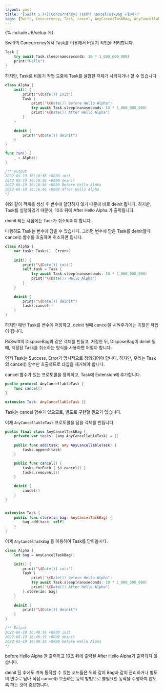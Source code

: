 ```yaml
---
layout: post
title: "[Swift 5.7+][Concurrency] Task의 CancelTaskBag 구현하기"
tags: [Swift, Concurrency, Task, cancel, AnyCancelTaskBag, AnyCancellableTask]
---
```

{% include JB/setup %}

Swift의 Concurrency에서 Task를 이용해서 비동기 작업을 처리합니다. 

```swift
Task { 
    try await Task.sleep(nanoseconds: 10 * 1_000_000_000)
    print("Hello")
}
```

하지만, Task로 비동기 작업 도중에 Task를 실행한 객체가 사라지거나 할 수 있습니다. 

```swift
class Alpha {
    init() {
        print("\(Date()) init")
        Task {
            print("\(Date()) Before Hello Alpha")
            try await Task.sleep(nanoseconds: 10 * 1_000_000_000)
            print("\(Date()) After Hello Alpha")
        }
    }
    
    deinit {
        print("\(Date()) deinit")
    }
}

func run() {
    _ = Alpha()
}

/** Output
2022-06-19 16:16:36 +0000 init
2022-06-19 16:16:36 +0000 deinit
2022-06-19 16:16:36 +0000 Before Hello Alpha
2022-06-19 16:16:46 +0000 After Hello Alpha
*/
```

위와 같이 객체를 생성 후 변수에 할당하지 않기 때문에 바로 deinit 됩니다. 하지만, Task를 실행하였기 때문에, 10초 뒤에 After Hello Alpha 가 출력됩니다.

deinit 되는 시점에는 Task가 취소되어야 합니다.

다행히도 Task는 변수에 담을 수 있습니다. 그러면 변수에 담은 Task를 deinit할때 cancel() 함수를 호출하여 취소하면 됩니다.

```swift
class Alpha {
    var task: Task<(), Error>?
    
    init() {
        print("\(Date()) init")
        self.task = Task {
            try await Task.sleep(nanoseconds: 10 * 1_000_000_000)
            print("\(Date()) Hello Alpha")
        }
    }
    
    deinit {
        print("\(Date()) deinit")
        task?.cancel()
    }
}
```

하지만 매번 Task를 변수에 저장하고, deinit 될때 cancel을 시켜주기에는 귀찮은 작업이 됩니다.

RxSwift의 DisposeBag과 같은 객체를 만들고, 저장한 뒤, DisposeBag이 deinit 될 때, 저장된 Task를 취소하는 방식을 사용하면 어떨까 합니다.

먼저 Task는 Success, Error가 명시적으로 정의되어야 합니다. 하지만, 우리는 Task의 cancel() 함수만 호출하므로 타입을 제거해야 합니다.

cancel 함수가 있는 프로토콜을 정의하고, Task에 Extension에 추가합니다.

```swift
public protocol AnyCancellableTask {
    func cancel()
}

extension Task: AnyCancellableTask {}
```

Task는 cancel 함수가 있으므로, 별도로 구현할 필요가 없습니다.

이제 `AnyCancellableTask` 프로토콜을 담을 객체를 만듭니다.

```swift
public final class AnyCancelTaskBag {
    private var tasks: [any AnyCancellableTask] = []
    
    public func add(task: any AnyCancellableTask) {
        tasks.append(task)
    }

    public func cancel() {
        tasks.forEach { $0.cancel() }
        tasks.removeAll()
    }
    
    deinit {
        cancel()
    }
}


extension Task {
    public func store(in bag: AnyCancelTaskBag) {
        bag.add(task: self)
    }
}
```

이제 `AnyCancelTaskBag` 을 이용하여 Task를 담아봅시다.

```swift
class Alpha {
    let bag = AnyCancelTaskBag()
    
    init() {
        print("\(Date()) init")
        Task {
            print("\(Date()) before Hello Alpha")
            try await Task.sleep(nanoseconds: 10 * 1_000_000_000)
            print("\(Date()) After Hello Alpha")
        }.store(in: bag)
    }
    
    deinit {
        print("\(Date()) deinit")
    }
}

/** Output
2022-06-19 16:49:19 +0000 init
2022-06-19 16:49:19 +0000 deinit
2022-06-19 16:49:19 +0000 before Hello Alpha
*/
```

before Hello Alpha 만 출력하고 10초 뒤에 출력될 After Hello Alpha가 출력되지 않습니다.

deinit 된 후에도 계속 동작할 수 있는 코드들은 위와 같이 Bag과 같이 관리하거나 별도의 변수로 담아 직접 cancel() 호출하는 등의 방법으로 불필요한 동작을 수행하지 않도록 하는 것이 중요합니다.
